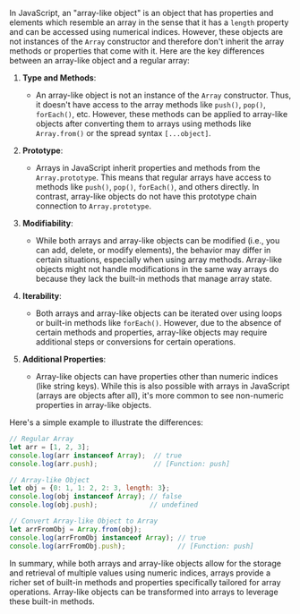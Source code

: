 In JavaScript, an "array-like object" is an object that has properties and elements which resemble an array in the sense that it has a `length` property and can be accessed using numerical indices. However, these objects are not instances of the `Array` constructor and therefore don't inherit the array methods or properties that come with it. Here are the key differences between an array-like object and a regular array:

1. **Type and Methods**:
   - An array-like object is not an instance of the `Array` constructor. Thus, it doesn't have access to the array methods like `push()`, `pop()`, `forEach()`, etc. However, these methods can be applied to array-like objects after converting them to arrays using methods like `Array.from()` or the spread syntax `[...object]`.

2. **Prototype**:
   - Arrays in JavaScript inherit properties and methods from the `Array.prototype`. This means that regular arrays have access to methods like `push()`, `pop()`, `forEach()`, and others directly. In contrast, array-like objects do not have this prototype chain connection to `Array.prototype`.

3. **Modifiability**:
   - While both arrays and array-like objects can be modified (i.e., you can add, delete, or modify elements), the behavior may differ in certain situations, especially when using array methods. Array-like objects might not handle modifications in the same way arrays do because they lack the built-in methods that manage array state.

4. **Iterability**:
   - Both arrays and array-like objects can be iterated over using loops or built-in methods like `forEach()`. However, due to the absence of certain methods and properties, array-like objects may require additional steps or conversions for certain operations.

5. **Additional Properties**:
   - Array-like objects can have properties other than numeric indices (like string keys). While this is also possible with arrays in JavaScript (arrays are objects after all), it's more common to see non-numeric properties in array-like objects.

Here's a simple example to illustrate the differences:

```javascript
// Regular Array
let arr = [1, 2, 3];
console.log(arr instanceof Array);  // true
console.log(arr.push);              // [Function: push]

// Array-like Object
let obj = {0: 1, 1: 2, 2: 3, length: 3};
console.log(obj instanceof Array); // false
console.log(obj.push);             // undefined

// Convert Array-like Object to Array
let arrFromObj = Array.from(obj);
console.log(arrFromObj instanceof Array); // true
console.log(arrFromObj.push);             // [Function: push]
```

In summary, while both arrays and array-like objects allow for the storage and retrieval of multiple values using numeric indices, arrays provide a richer set of built-in methods and properties specifically tailored for array operations. Array-like objects can be transformed into arrays to leverage these built-in methods.